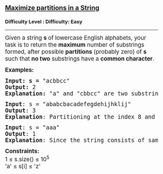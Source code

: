 <h2><a href="https://www.geeksforgeeks.org/problems/maximize-partitions-in-a-string/1?_gl=1*1l4bzgg*_up*MQ..*_gs*MQ..&gclid=Cj0KCQjw16O_BhDNARIsAC3i2GBSKgg8kkUwbUv4Htjl9jkw3dDb72btCkNlfxLEV4NkMg8-lpyK_NsaAkiaEALw_wcB&gbraid=0AAAAAC9yBkAW793W227b7Nvk_kSsL4jow">Maximize partitions in a String</a></h2><h3>Difficulty Level : Difficulty: Easy</h3><hr><div class="problems_problem_content__Xm_eO"><p><span style="font-size: 14pt;">Given a string <strong>s </strong>of lowercase English alphabets, your task is to return the <strong>maximum</strong> number of substrings formed, after possible <strong>partitions</strong> (probably zero) of <strong>s </strong>such that <strong>no two</strong> substrings have a <strong>common character</strong>.</span></p>
<p><span style="font-size: 14pt;"><strong>Examples:</strong></span></p>
<pre><span style="font-size: 18.6667px;"><strong>Input: s = </strong>"acbbcc"<strong><br></strong></span><span style="font-size: 18.6667px;"><strong>Output: </strong>2<strong><br></strong></span><span style="font-size: 18.6667px;"><strong>Explanation: </strong>"a" and "cbbcc" are two substrings that do not share any characters between them.</span></pre>
<pre><span style="font-size: 14pt;"><strong>Input</strong>: s = "ababcbacadefegdehijhklij"</span><br><span style="font-size: 14pt;"><strong>Output</strong>: 3</span><br><span style="font-size: 14pt;"><strong>Explanation</strong>: Partitioning at the index 8 and at 15 produces three substrings: “ababcbaca”, “defegde”, and “hijhklij” such that none of them have a common character. So, the maximum number of substrings formed is 3.</span></pre>
<pre><span style="font-size: 14pt;"><strong>Input</strong>: s = "aaa"</span><br><span style="font-size: 14pt;"><strong>Output</strong>: 1</span><br><span style="font-size: 14pt;"><strong>Explanation</strong>: Since the string consists of same characters, no further partition can be performed. Hence, the number of substring (here the whole string is considered as the substring) is 1.</span><span style="font-size: 14pt;"><br></span></pre>
<p><span style="font-size: 14pt;"><strong>Constraints:</strong> </span><br><span style="font-size: 14pt;">1 ≤ s.size() ≤ 10<sup>5</sup></span><br><span style="font-size: 14pt;">'a' ≤ s[i] ≤ 'z'&nbsp;</span></p></div>